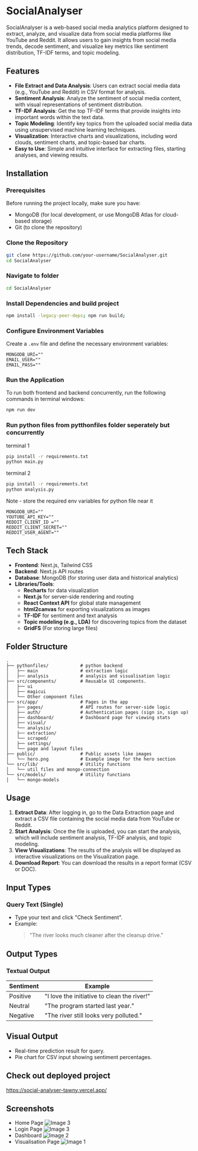 
# SocialAnalyser

SocialAnalyser is a web-based social media analytics platform designed to extract, analyze, and visualize data from social media platforms like YouTube and Reddit. It allows users to gain insights from social media trends, decode sentiment, and visualize key metrics like sentiment distribution, TF-IDF terms, and topic modeling.

## Features

- **File Extract and Data Analysis**: Users can extract social media data (e.g., YouTube and Reddit) in CSV format for analysis.
- **Sentiment Analysis**: Analyze the sentiment of social media content, with visual representations of sentiment distribution.
- **TF-IDF Analysis**: Get the top TF-IDF terms that provide insights into important words within the text data.
- **Topic Modeling**: Identify key topics from the uploaded social media data using unsupervised machine learning techniques.
- **Visualization**: Interactive charts and visualizations, including word clouds, sentiment charts, and topic-based bar charts.
- **Easy to Use**: Simple and intuitive interface for extracting files, starting analyses, and viewing results.


## Installation

### Prerequisites

Before running the project locally, make sure you have:

- MongoDB (for local development, or use MongoDB Atlas for cloud-based storage)
- Git (to clone the repository)

### Clone the Repository

```bash
git clone https://github.com/your-username/SocialAnalyser.git
cd SocialAnalyser
```
### Navigate to folder

```bash
cd SocialAnalyser
```

### Install Dependencies and build project

```bash
npm install -legacy-peer-deps; npm run build;
```


### Configure Environment Variables

Create a `.env` file and define the necessary environment variables:

```env
MONGODB_URI=""
EMAIL_USER=""
EMAIL_PASS=""
```

### Run the Application

To run both frontend and backend concurrently, run the following commands in terminal windows:

```bash
npm run dev
```

### Run python files from pytthonfiles folder seperately but concurrently

terminal 1
```bash
pip install -r requirements.txt
python main.py
```
terminal 2
```bash
pip install -r requirements.txt
python analysis.py
```

Note - store the required env variables for python file near it
```env
MONGODB_URI=""
YOUTUBE_API_KEY=""
REDDIT_CLIENT_ID =""
REDDIT_CLIENT_SECRET=""
REDDIT_USER_AGENT=""
```

## Tech Stack

- **Frontend**: Next.js, Tailwind CSS
- **Backend**: Next.js API routes
- **Database**: MongoDB (for storing user data and historical analytics)
- **Libraries/Tools**:
  - **Recharts** for data visualization
  - **Next.js** for server-side rendering and routing
  - **React Context API** for global state management
  - **html2canvas** for exporting visualizations as images
  - **TF-IDF** for sentiment and text analysis
  - **Topic modeling (e.g., LDA)** for discovering topics from the dataset
  - **GridFS** (For storing large files)
 
## Folder Structure

```
.
├── pythonfiles/            # python backend
│   ├── main                # extraction logic
│   ├── analysis            # analysis and visualisation logic
├── src/components/         # Reusable UI components.
│   ├── ui                
│   ├── magicui       
│   └── Other component files  
├── src/app/                # Pages in the app
│   ├── pages/              # API routes for server-side logic
│   ├── auth/               # Authentication pages (sign in, sign up)
│   ├── dashboard/          # Dashboard page for viewing stats
│   ├── visual/          
│   └── analysis/
│   ├── extraction/           
│   └── scraped/
│   ├── settings/          
│   └── page and layout files 
├── public/                 # Public assets like images
│   └── hero.png            # Example image for the hero section
└── src/lib/                # Utility functions
│   └── util files and mongo-connection
└── src/models/             # Utility functions
│   └── mongo-models             
```

## Usage

1. **Extract Data**: After logging in, go to the Data Extraction page and extract a CSV file containing the social media data from YouTube or Reddit.
2. **Start Analysis**: Once the file is uploaded, you can start the analysis, which will include sentiment analysis, TF-IDF analysis, and topic modeling.
3. **View Visualizations**: The results of the analysis will be displayed as interactive visualizations on the Visualization page.
4. **Download Report**: You can download the results in a report format (CSV or DOC).

## Input Types

### Query Text (Single)

- Type your text and click "Check Sentiment".
- Example:
  > "The river looks much cleaner after the cleanup drive."

## Output Types

### Textual Output

| Sentiment | Example |
|-----------|---------|
| Positive  | "I love the initiative to clean the river!" |
| Neutral   | "The program started last year." |
| Negative  | "The river still looks very polluted." |

## Visual Output

- Real-time prediction result for query.
- Pie chart for CSV input showing sentiment percentages.

## Check out deployed project
https://social-analyser-tawny.vercel.app/

## Screenshots

- Home Page
  ![Image 3](https://github.com/Gunjankadam/SocialAnalyser/blob/main/pic3.png)
- Login Page
  ![Image 3](https://github.com/Gunjankadam/SocialAnalyser/blob/main/pic4.png)
- Dashboard
  ![Image 2](https://github.com/Gunjankadam/SocialAnalyser/blob/main/pic2.png)
- Visualisation Page
  ![Image 1](https://github.com/Gunjankadam/SocialAnalyser/blob/main/pic1.png)
  
  
